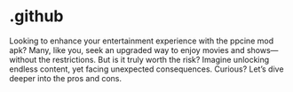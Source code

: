 # .github
Looking to enhance your entertainment experience with the ppcine mod apk? Many, like you, seek an upgraded way to enjoy movies and shows—without the restrictions. But is it truly worth the risk? Imagine unlocking endless content, yet facing unexpected consequences. Curious? Let’s dive deeper into the pros and cons.
